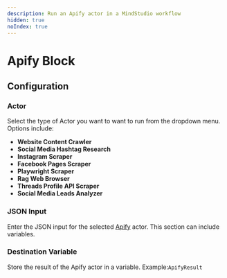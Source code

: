 ```yaml
---
description: Run an Apify actor in a MindStudio workflow
hidden: true
noIndex: true
---
```


# Apify Block

## Configuration

### Actor

Select the type of Actor you want to want to run from the dropdown menu. Options include:

* **Website Content Crawler**&#x20;
* **Social Media Hashtag Research**
* **Instagram Scraper**&#x20;
* **Facebook Pages Scraper**&#x20;
* **Playwright Scraper**&#x20;
* **Rag Web Browser**&#x20;
* **Threads Profile API Scraper**&#x20;
* **Social Media Leads Analyzer**&#x20;

### JSON Input

Enter the JSON input for the selected [Apify](https://docs.apify.com/platform/actors/development/actor-definition/input-schema) actor. This section can include variables.&#x20;

### Destination Variable&#x20;

Store the result of the Apify actor in a variable. Example:`ApifyResult`
